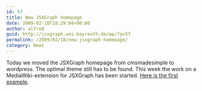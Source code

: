 ```yaml
---
id: 57
title: New JSXGraph homepage
date: 2009-02-18T18:29:04+00:00
author: alfred
guid: http://jsxgraph.uni-bayreuth.de/wp/?p=57
permalink: /2009/02/18/new-jsxgraph-homepage/
category: News
---
```

Today we moved the JSXGraph homepage from cmsmadesimple to wordpress. The optimal theme still has to be found. This week the work on a MediaWiki-extension for JSXGraph has been started. [Here is the first example](http://jsxgraph.uni-bayreuth.de/wiki/index.php/Use_the_MediaWiki_extension_for_JSXGraph).